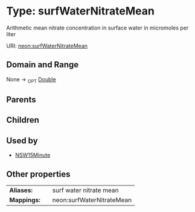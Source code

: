 
# Type: surfWaterNitrateMean


Arithmetic mean nitrate concentration in surface water in micromoles per liter

URI: [neon:surfWaterNitrateMean](https://data.neonscience.org/surfWaterNitrateMean)


## Domain and Range

None ->  <sub>OPT</sub> [Double](types/Double.md)

## Parents


## Children


## Used by

 * [NSW15Minute](NSW15Minute.md)

## Other properties

|  |  |  |
| --- | --- | --- |
| **Aliases:** | | surf water nitrate mean |
| **Mappings:** | | neon:surfWaterNitrateMean |


